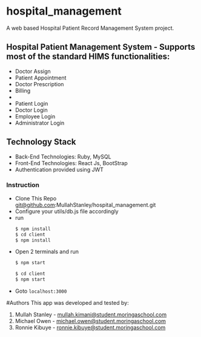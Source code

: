 # hospital_management

A web based Hospital Patient Record Management System project.

## Hospital Patient Management System - Supports most of the standard HIMS functionalities:
* Doctor Assign 
* Patient Appointment 
* Doctor Prescription
* Billing
* 
* Patient Login
* Doctor Login
* Employee Login
* Administrator Login

## Technology Stack
* Back-End Technologies: Ruby,  MySQL
* Front-End Technologies: React Js, BootStrap
* Authentication provided using JWT

### Instruction
* Clone This Repo git@github.com:MullahStanley/hospital_management.git
* Configure your utils/db.js file accordingly
* run 
  ``` bash
  $ npm install
  $ cd client
  $ npm install
  ```
* Open 2 terminals and run
  ``` bash
  $ npm start
  ```
  ```bash
  $ cd client
  $ npm start
  ```
* Goto `localhost:3000`


#Authors
This app was developed and tested by:
1. Mullah Stanley - mullah.kimani@student.moringaschool.com
2. Michael Owen - michael.owen@student.moringaschool.com
3. Ronnie Kibuye - ronnie.kibuye@student.moringaschool.com
